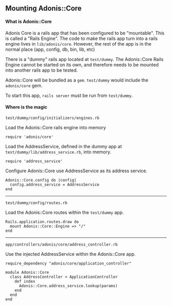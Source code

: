 ## Mounting Adonis::Core


#### What is Adonis::Core

Adonis Core is a rails app that has been configured to be "mountable". This is called a "Rails Engine". The code to make the rails app turn into a rails engine lives in `lib/adonis/core`. However, the rest of the app is in the normal place (app, config, db, bin, lib, etc)

There is a "dummy" rails app located at `test/dummy`. The Adonis::Core Rails Engine cannot be started on its own, and therefore needs to be mounted into another rails app to be tested.

Adonis::Core will be bundled as a `gem`. `test/dummy` would include the `adonis/core` gem. 

To start this app, `rails server` must be run from `test/dummy`.

#### Where is the magic

`test/dummy/config/initializers/engines.rb`

Load the Adonis::Core rails engine into memory

```
require 'adonis/core'
```

Load the AddressService, defined in the dummy app at `test/dummy/lib/address_service.rb`, into memory.

```
require 'address_service'
```

Configure Adonis::Core use AddressService as its address service.

```
Adonis::Core.config do |config|
  config.address_service = AddressService
end
```

-----

`test/dummy/config/routes.rb`

Load the Adonis::Core routes within the `test/dummy` app.

```
Rails.application.routes.draw do
  mount Adonis::Core::Engine => "/"
end
```

-----

`app/controllers/adonis/core/address_controller.rb`

Use the injected AddressService within the Adonis::Core app.

```
require_dependency "adonis/core/application_controller"

module Adonis::Core
  class AddressController < ApplicationController
    def index
      Adonis::Core.address_service.lookup(params)
    end
  end
end
```